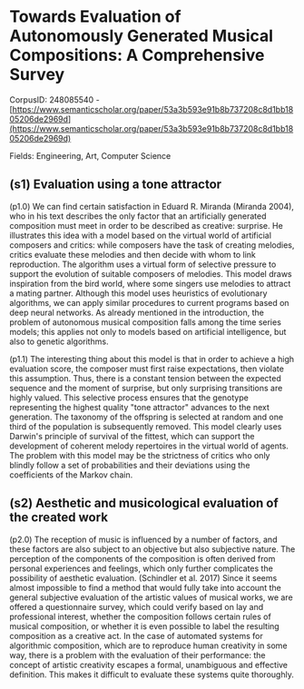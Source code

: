 # Towards Evaluation of Autonomously Generated Musical Compositions: A Comprehensive Survey

CorpusID: 248085540 - [https://www.semanticscholar.org/paper/53a3b593e91b8b737208c8d1bb1805206de2969d](https://www.semanticscholar.org/paper/53a3b593e91b8b737208c8d1bb1805206de2969d)

Fields: Engineering, Art, Computer Science

## (s1) Evaluation using a tone attractor
(p1.0) We can find certain satisfaction in Eduard R. Miranda (Miranda 2004), who in his text describes the only factor that an artificially generated composition must meet in order to be described as creative: surprise. He illustrates this idea with a model based on the virtual world of artificial composers and critics: while composers have the task of creating melodies, critics evaluate these melodies and then decide with whom to link reproduction. The algorithm uses a virtual form of selective pressure to support the evolution of suitable composers of melodies. This model draws inspiration from the bird world, where some singers use melodies to attract a mating partner. Although this model uses heuristics of evolutionary algorithms, we can apply similar procedures to current programs based on deep neural networks. As already mentioned in the introduction, the problem of autonomous musical composition falls among the time series models; this applies not only to models based on artificial intelligence, but also to genetic algorithms.

(p1.1) The interesting thing about this model is that in order to achieve a high evaluation score, the composer must first raise expectations, then violate this assumption. Thus, there is a constant tension between the expected sequence and the moment of surprise, but only surprising transitions are highly valued. This selective process ensures that the genotype representing the highest quality "tone attractor" advances to the next generation. The taxonomy of the offspring is selected at random and one third of the population is subsequently removed. This model clearly uses Darwin's principle of survival of the fittest, which can support the development of coherent melody repertoires in the virtual world of agents. The problem with this model may be the strictness of critics who only blindly follow a set of probabilities and their deviations using the coefficients of the Markov chain.
## (s2) Aesthetic and musicological evaluation of the created work
(p2.0) The reception of music is influenced by a number of factors, and these factors are also subject to an objective but also subjective nature. The perception of the components of the composition is often derived from personal experiences and feelings, which only further complicates the possibility of aesthetic evaluation. (Schindler et al. 2017) Since it seems almost impossible to find a method that would fully take into account the general subjective evaluation of the artistic values of musical works, we are offered a questionnaire survey, which could verify based on lay and professional interest, whether the composition follows certain rules of musical composition, or whether it is even possible to label the resulting composition as a creative act. In the case of automated systems for algorithmic composition, which are to reproduce human creativity in some way, there is a problem with the evaluation of their performance: the concept of artistic creativity escapes a formal, unambiguous and effective definition. This makes it difficult to evaluate these systems quite thoroughly.
